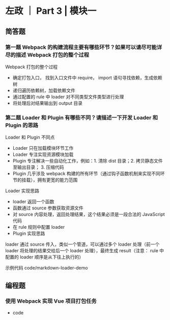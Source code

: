 # 左政 ｜ Part 3 | 模块一

## 简答题

### 第一题 Webpack 的构建流程主要有哪些环节？如果可以请尽可能详尽的描述 Webpack 打包的整个过程

Webpack 打包的整个过程

- 确定打包入口， 找到入口文件中 require， import 语句寻找依赖，生成依赖树
- 递归遍历依赖树，加载依赖文件
- 通过配置的 rule 中 loader 对不同类型文件类型进行处理
- 将处理后对结果输出到 output 目录

### 第二题 Loader 和 Plugin 有哪些不同？请描述一下开发 Loader 和 Plugin 的思路

Loader 和 Plugin 不同点

- Loader 只在加载模块环节工作
- Loader 专注实现资源模块加载
- Plugin 专注解决一些自动化工作，例如：1. 清除 dist 目录；2. 拷贝静态文件至输出目录； 3. 压缩代码
- Plugin 几乎涉及 webpack 构建的所有环节（通过钩子函数机制来实现不同环节的挂载），拥有更宽的能力范围

Loader 实现思路

- loader 返回一个函数
- 函数通过 source 参数获取资源文件
- 对 source 内容处理，返回处理结果，这个结果必须是一段合法的 JavaScript 代码
- 在 rule 规则中配置 loader
- Plugin 实现思路

loader 通过 source 传入，类似一个管道，可以通过多个 loader 处理（前一个 loader 将处理的结果交给后一个 loader 处理），最终生成 result（注意： rule 中配置的 loader 顺序是从下往上执行的）

示例代码 code/markdown-loader-demo

## 编程题

### 使用 Webpack 实现 Vue 项目打包任务

- code
